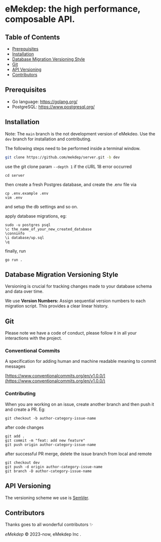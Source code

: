 # eMekdep: the high performance, composable  API.


## Table of Contents

- [Prerequisites](#prerequisites)
- [Installation](#installation)
- [Database Migration Versioning Style](#database-migration-versioning-style)
- [Git](#git)
- [API Versioning](#api-versioning)
- [Contributors](#contributors)


## Prerequisites

* Go language: https://golang.org/
* PostgreSQL: https://www.postgresql.org/


## Installation

Note: 
The `main` branch is the not development version of eMekdeo. Use the `dev` branch for installation and contributing.

The following steps need to be performed inside a terminal window.
```bash
git clone https://github.com/mekdep/server.git -b dev
```
use the git clone param `--depth 1` if the cURL 18 error occurred
```
cd server
```
then create a fresh Postgres database,
and create the .env file via
```
cp .env.example .env
vim .env
```
and setup the db settings and so on.

apply database migrations, eg:
```
sudo -u postgres psql
\c the_name_of_your_new_created_database
\conninfo
\i database/up.sql
\q
```
finally, run
```
go run .
```


## Database Migration Versioning Style

Versioning is crucial for tracking changes made to your database schema and data over time.

We use **Version Numbers:** Assign sequential version numbers to each migration script. This provides a clear linear history.


## Git

Please note we have a code of conduct, please follow it in all your interactions with the project.

### Conventional Commits

A specification for adding human and machine readable meaning to commit messages

[https://www.conventionalcommits.org/en/v1.0.0/](https://www.conventionalcommits.org/en/v1.0.0/)

### Contributing

When you are working on an issue, create another branch and then push it and create a PR. Eg:
```
git checkout -b author-category-issue-name
```
after code changes
```
git add .
git commit -m "feat: add new feature"
git push origin author-category-issue-name
```
after successful PR merge, delete the issue branch from local and remote
```
git checkout dev
git push -d origin author-category-issue-name
git branch -D author-category-issue-name
```


## API Versioning

The versioning scheme we use is [SemVer](https://semver.org/).


## Contributors

Thanks goes to all wonderful contributors ✨



*eMekdep* &copy; 2023-now, eMekdep Inc .
